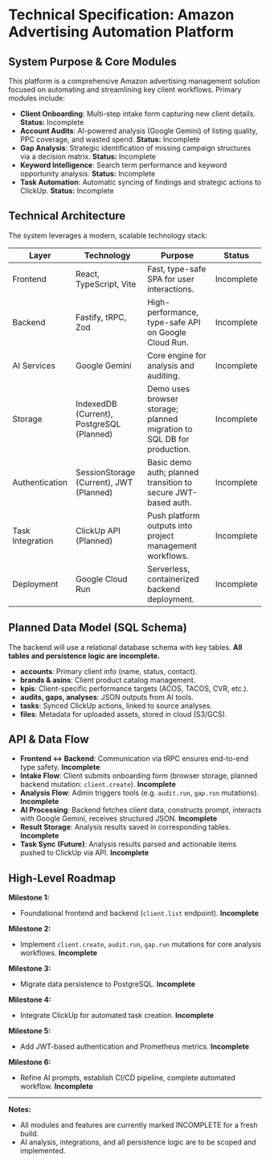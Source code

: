 # Technical Specification: Amazon Advertising Automation Platform

## System Purpose & Core Modules

This platform is a comprehensive Amazon advertising management solution focused on automating and streamlining key client workflows. Primary modules include:

- **Client Onboarding**: Multi-step intake form capturing new client details. **Status:** Incomplete
- **Account Audits**: AI-powered analysis (Google Gemini) of listing quality, PPC coverage, and wasted spend. **Status:** Incomplete
- **Gap Analysis**: Strategic identification of missing campaign structures via a decision matrix. **Status:** Incomplete
- **Keyword Intelligence**: Search term performance and keyword opportunity analysis. **Status:** Incomplete
- **Task Automation**: Automatic syncing of findings and strategic actions to ClickUp. **Status:** Incomplete

## Technical Architecture

The system leverages a modern, scalable technology stack:

| Layer        | Technology                | Purpose                                                              | Status      |
|--------------|--------------------------|----------------------------------------------------------------------|-------------|
| Frontend     | React, TypeScript, Vite  | Fast, type-safe SPA for user interactions.                           | Incomplete  |
| Backend      | Fastify, tRPC, Zod       | High-performance, type-safe API on Google Cloud Run.                 | Incomplete  |
| AI Services  | Google Gemini            | Core engine for analysis and auditing.                               | Incomplete  |
| Storage      | IndexedDB (Current), PostgreSQL (Planned) | Demo uses browser storage; planned migration to SQL DB for production. | Incomplete  |
| Authentication | SessionStorage (Current), JWT (Planned) | Basic demo auth; planned transition to secure JWT-based auth.        | Incomplete  |
| Task Integration | ClickUp API (Planned) | Push platform outputs into project management workflows.             | Incomplete  |
| Deployment   | Google Cloud Run         | Serverless, containerized backend deployment.                        | Incomplete  |

## Planned Data Model (SQL Schema)

The backend will use a relational database schema with key tables. **All tables and persistence logic are incomplete.**

- **accounts**: Primary client info (name, status, contact).
- **brands & asins**: Client product catalog management.
- **kpis**: Client-specific performance targets (ACOS, TACOS, CVR, etc.).
- **audits, gaps, analyses**: JSON outputs from AI tools.
- **tasks**: Synced ClickUp actions, linked to source analyses.
- **files**: Metadata for uploaded assets, stored in cloud (S3/GCS).

## API & Data Flow

- **Frontend ↔ Backend**: Communication via tRPC ensures end-to-end type safety. **Incomplete**
- **Intake Flow**: Client submits onboarding form (browser storage, planned backend mutation: `client.create`). **Incomplete**
- **Analysis Flow**: Admin triggers tools (e.g. `audit.run`, `gap.run` mutations). **Incomplete**
- **AI Processing**: Backend fetches client data, constructs prompt, interacts with Google Gemini, receives structured JSON. **Incomplete**
- **Result Storage**: Analysis results saved in corresponding tables. **Incomplete**
- **Task Sync (Future)**: Analysis results parsed and actionable items pushed to ClickUp via API. **Incomplete**

## High-Level Roadmap

**Milestone 1:**  
- Foundational frontend and backend (`client.list` endpoint). **Incomplete**

**Milestone 2:**  
- Implement `client.create`, `audit.run`, `gap.run` mutations for core analysis workflows. **Incomplete**

**Milestone 3:**  
- Migrate data persistence to PostgreSQL. **Incomplete**

**Milestone 4:**  
- Integrate ClickUp for automated task creation. **Incomplete**

**Milestone 5:**  
- Add JWT-based authentication and Prometheus metrics. **Incomplete**

**Milestone 6:**  
- Refine AI prompts, establish CI/CD pipeline, complete automated workflow. **Incomplete**

---

**Notes:**  
- All modules and features are currently marked INCOMPLETE for a fresh build.
- AI analysis, integrations, and all persistence logic are to be scoped and implemented.